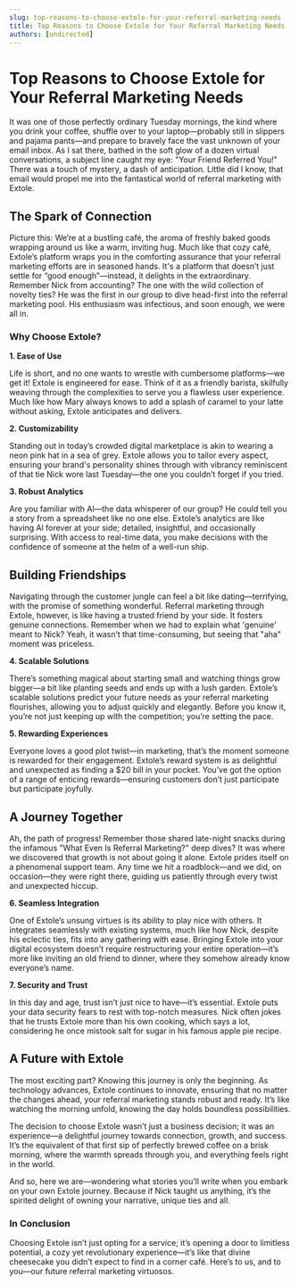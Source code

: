 ```yaml
---
slug: top-reasons-to-choose-extole-for-your-referral-marketing-needs
title: Top Reasons to Choose Extole for Your Referral Marketing Needs
authors: [undirected]
---
```



# Top Reasons to Choose Extole for Your Referral Marketing Needs

It was one of those perfectly ordinary Tuesday mornings, the kind where you drink your coffee, shuffle over to your laptop—probably still in slippers and pajama pants—and prepare to bravely face the vast unknown of your email inbox. As I sat there, bathed in the soft glow of a dozen virtual conversations, a subject line caught my eye: "Your Friend Referred You!" There was a touch of mystery, a dash of anticipation. Little did I know, that email would propel me into the fantastical world of referral marketing with Extole.

## The Spark of Connection

Picture this: We’re at a bustling café, the aroma of freshly baked goods wrapping around us like a warm, inviting hug. Much like that cozy café, Extole’s platform wraps you in the comforting assurance that your referral marketing efforts are in seasoned hands. It's a platform that doesn’t just settle for “good enough”—instead, it delights in the extraordinary. Remember Nick from accounting? The one with the wild collection of novelty ties? He was the first in our group to dive head-first into the referral marketing pool. His enthusiasm was infectious, and soon enough, we were all in.

### Why Choose Extole?

**1. Ease of Use**

Life is short, and no one wants to wrestle with cumbersome platforms—we get it! Extole is engineered for ease. Think of it as a friendly barista, skilfully weaving through the complexities to serve you a flawless user experience. Much like how Mary always knows to add a splash of caramel to your latte without asking, Extole anticipates and delivers.

**2. Customizability**

Standing out in today’s crowded digital marketplace is akin to wearing a neon pink hat in a sea of grey. Extole allows you to tailor every aspect, ensuring your brand's personality shines through with vibrancy reminiscent of that tie Nick wore last Tuesday—the one you couldn’t forget if you tried.

**3. Robust Analytics**

Are you familiar with Al—the data whisperer of our group? He could tell you a story from a spreadsheet like no one else. Extole’s analytics are like having Al forever at your side; detailed, insightful, and occasionally surprising. With access to real-time data, you make decisions with the confidence of someone at the helm of a well-run ship.

## Building Friendships

Navigating through the customer jungle can feel a bit like dating—terrifying, with the promise of something wonderful. Referral marketing through Extole, however, is like having a trusted friend by your side. It fosters genuine connections. Remember when we had to explain what 'genuine' meant to Nick? Yeah, it wasn’t that time-consuming, but seeing that "aha" moment was priceless.

**4. Scalable Solutions**

There’s something magical about starting small and watching things grow bigger—a bit like planting seeds and ends up with a lush garden. Extole’s scalable solutions predict your future needs as your referral marketing flourishes, allowing you to adjust quickly and elegantly. Before you know it, you’re not just keeping up with the competition; you’re setting the pace.

**5. Rewarding Experiences**

Everyone loves a good plot twist—in marketing, that’s the moment someone is rewarded for their engagement. Extole’s reward system is as delightful and unexpected as finding a $20 bill in your pocket. You’ve got the option of a range of enticing rewards—ensuring customers don’t just participate but participate joyfully.

## A Journey Together

Ah, the path of progress! Remember those shared late-night snacks during the infamous "What Even Is Referral Marketing?" deep dives? It was where we discovered that growth is not about going it alone. Extole prides itself on a phenomenal support team. Any time we hit a roadblock—and we did, on occasion—they were right there, guiding us patiently through every twist and unexpected hiccup.

**6. Seamless Integration**

One of Extole’s unsung virtues is its ability to play nice with others. It integrates seamlessly with existing systems, much like how Nick, despite his eclectic ties, fits into any gathering with ease. Bringing Extole into your digital ecosystem doesn’t require restructuring your entire operation—it’s more like inviting an old friend to dinner, where they somehow already know everyone’s name.

**7. Security and Trust**

In this day and age, trust isn’t just nice to have—it’s essential. Extole puts your data security fears to rest with top-notch measures. Nick often jokes that he trusts Extole more than his own cooking, which says a lot, considering he once mistook salt for sugar in his famous apple pie recipe.

## A Future with Extole

The most exciting part? Knowing this journey is only the beginning. As technology advances, Extole continues to innovate, ensuring that no matter the changes ahead, your referral marketing stands robust and ready. It’s like watching the morning unfold, knowing the day holds boundless possibilities.

The decision to choose Extole wasn’t just a business decision; it was an experience—a delightful journey towards connection, growth, and success. It’s the equivalent of that first sip of perfectly brewed coffee on a brisk morning, where the warmth spreads through you, and everything feels right in the world.

And so, here we are—wondering what stories you’ll write when you embark on your own Extole journey. Because if Nick taught us anything, it’s the spirited delight of owning your narrative, unique ties and all.

### In Conclusion

Choosing Extole isn’t just opting for a service; it’s opening a door to limitless potential, a cozy yet revolutionary experience—it’s like that divine cheesecake you didn’t expect to find in a corner café. Here’s to us, and to you—our future referral marketing virtuosos.
